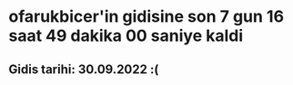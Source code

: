 # ofarukbicer'in gidisine son 7 gun 16 saat 49 dakika 00 saniye kaldi

## Gidis tarihi: 30.09.2022 :(